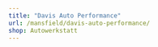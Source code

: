 ```yaml
---
title: "Davis Auto Performance"
url: /mansfield/davis-auto-performance/
shop: Autowerkstatt
---
```

